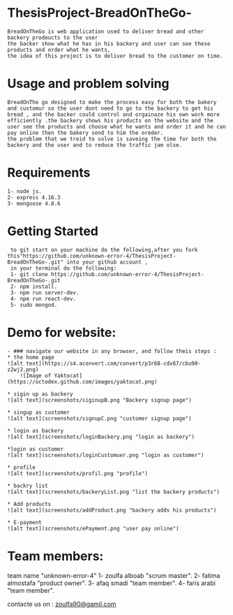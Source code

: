# ThesisProject-BreadOnTheGo-

	BreadOnTheGo is web application used to deliver bread and other backery prodeucts to the user
	the backer show what he has in his backery and user can see these products and order what he wants,
	the idea of this project is to deliver bread to the customer on time.

# Usage and problem solving

	BreadOnThe go designed to make the process easy for both the bakery and customur so the user dont need to go to the backery to get his bread , and the backer could control and orgainaze his own work more efficiently .the backery shows his products on the website and the user see the products and choose what he wants and order it and he can pay online then the bakery send to him the oreder.
	the problem that we treid to solve is saveing the time for both the backery and the user and to reduce the traffic jam olse.


# Requirements

	1- node js.
	2- express 4.16.3
	3- mongoose 4.8.6


# Getting Started

     to git start on your machine do the following,after you fork this"https://github.com/unknown-error-4/ThesisProject-BreadOnTheGo-.git" into your github account ,
     in your terminal do the following:
     1- git clone https://github.com/unknown-error-4/ThesisProject-BreadOnTheGo-.git
     2- npm install.
     3- npm run server-dev.
     4- npm run react-dev.
     5- sudo mongod.

# Demo for website:
 	- ### navigate our website in any browser, and follow theis steps :
 	* the home page
 	![alt text](https://s4.aconvert.com/convert/p3r68-cdx67/cbu90-z2wj2.png)
        ![Image of Yaktocat](https://octodex.github.com/images/yaktocat.png)
     
 	* sigin up as backery
 	![alt text](screenshots/siginupB.png "Backery signup page")

 	* singup as customer
 	![alt text](screenshots/signupC.png "customer signup page")

 	* login as backery
 	![alt text](screenshots/loginBackery.png "login as backery")

 	*login as customer
 	![alt text](screenshots/loginCustomuer.png "login as customer")

 	* profile
 	![alt text](screenshots/profil.png "profile")

 	* backry list
 	![alt text](screenshots/backeryList.png "list the backery products")

 	* Add products
 	![alt text](screenshots/addProduct.png "backery adds his products")

 	* E-payment
 	![alt text](screenshots/ePayment.png "user pay online")

# Team members:
 team name "unknown-error-4"
 1- zoulfa alboab "scrum master".
 2- fatima almostafa "product owner".
 3- afaq smadi "team member".
 4- faris arabi "team member".

contacte us on : zoulfa90@gamil.com
